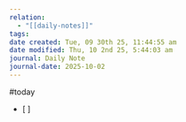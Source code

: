 ```yaml
---
relation:
  - "[[daily-notes]]"
tags:
date created: Tue, 09 30th 25, 11:44:55 am
date modified: Thu, 10 2nd 25, 5:44:03 am
journal: Daily Note
journal-date: 2025-10-02
---
```

#today
- [ ]

